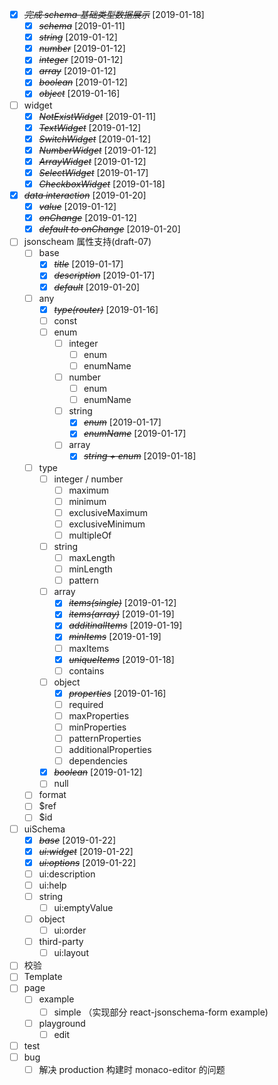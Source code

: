 * [X] ~~*完成 schema 基础类型数据展示*~~ [2019-01-18]
  * [X] ~~*schema*~~ [2019-01-11]
  * [X] ~~*string*~~ [2019-01-12]
  * [X] ~~*number*~~ [2019-01-12]
  * [X] ~~*integer*~~ [2019-01-12]
  * [X] ~~*array*~~ [2019-01-12]
  * [X] ~~*boolean*~~ [2019-01-12]
  * [X] ~~*object*~~ [2019-01-16]
* [ ] widget
  * [X] ~~*NotExistWidget*~~ [2019-01-11]
  * [X] ~~*TextWidget*~~ [2019-01-12]
  * [X] ~~*SwitchWidget*~~ [2019-01-12]
  * [X] ~~*NumberWidget*~~ [2019-01-12]
  * [X] ~~*ArrayWidget*~~ [2019-01-12]
  * [X] ~~*SelectWidget*~~ [2019-01-17]
  * [X] ~~*CheckboxWidget*~~ [2019-01-18]
* [X] ~~*data interaction*~~ [2019-01-20]
  * [X] ~~*value*~~ [2019-01-12]
  * [X] ~~*onChange*~~ [2019-01-12]
  * [X] ~~*default to onChange*~~ [2019-01-20]
* [ ] jsonscheam 属性支持(draft-07)
  * [ ] base
    * [X] ~~*title*~~ [2019-01-17]
    * [X] ~~*description*~~ [2019-01-17]
    * [X] ~~*default*~~ [2019-01-20]
  * [ ] any
    * [X] ~~*type(router)*~~ [2019-01-16]
    * [ ] const
    * [ ] enum
      * [ ] integer
        * [ ] enum
        * [ ] enumName
      * [ ] number
        * [ ] enum
        * [ ] enumName
      * [ ] string
        * [X] ~~*enum*~~ [2019-01-17]
        * [X] ~~*enumName*~~ [2019-01-17]
      * [ ] array
        * [X] ~~*string + enum*~~ [2019-01-18]
  * [ ] type
    * [ ] integer / number
      * [ ] maximum
      * [ ] minimum
      * [ ] exclusiveMaximum
      * [ ] exclusiveMinimum
      * [ ] multipleOf
    * [ ] string
      * [ ] maxLength
      * [ ] minLength
      * [ ] pattern
    * [ ] array
      * [X] ~~*items(single)*~~ [2019-01-12]
      * [X] ~~*items(array)*~~ [2019-01-19]
      * [X] ~~*additinalItems*~~ [2019-01-19]
      * [X] ~~*minItems*~~ [2019-01-19]
      * [ ] maxItems
      * [X] ~~*uniqueItems*~~ [2019-01-18]
      * [ ] contains
    * [ ] object
      * [X] ~~*properties*~~ [2019-01-16]
      * [ ] required
      * [ ] maxProperties
      * [ ] minProperties
      * [ ] patternProperties
      * [ ] additionalProperties
      * [ ] dependencies
    * [X] ~~*boolean*~~ [2019-01-12]
    * [ ] null
  * [ ] format
  * [ ] $ref
  * [ ] $id
* [ ] uiSchema
  * [X] ~~*base*~~ [2019-01-22]
  * [X] ~~*ui:widget*~~ [2019-01-22]
  * [X] ~~*ui:options*~~ [2019-01-22]
  * [ ] ui:description
  * [ ] ui:help
  * [ ] string
    * [ ] ui:emptyValue
  * [ ] object
    * [ ] ui:order
  * [ ] third-party
    * [ ] ui:layout
* [ ] 校验
* [ ] Template
* [ ] page
  * [ ] example
    * [ ] simple （实现部分 react-jsonschema-form example)
  * [ ] playground
    * [ ] edit
* [ ] test
* [ ] bug
  * [ ] 解决 production 构建时 monaco-editor 的问题
